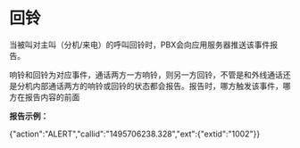 

# 回铃

当被叫对主叫（分机/来电）的呼叫回铃时，PBX会向应用服务器推送该事件报告。

响铃和回铃为对应事件，通话两方一方响铃，则另一方回铃，不管是和外线通话还是分机内部通话两方的响铃或回铃的状态都会报告。报告时，哪方触发该事件，哪方在报告内容的前面

**报告示例：**

{"action":"ALERT","callid":"1495706238.328","ext":{"extid":"1002"}}

